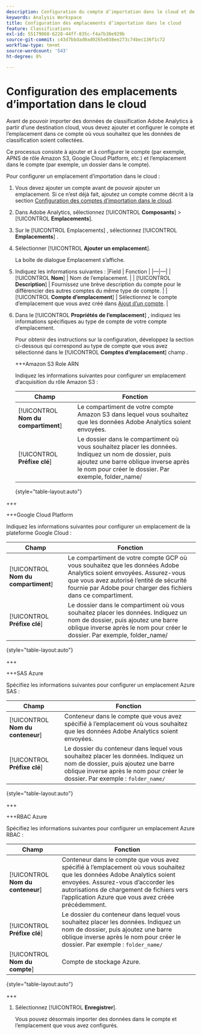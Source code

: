 ```yaml
---
description: Configuration du compte d’importation dans le cloud et de l’emplacement où les données de classification peuvent être chargées
keywords: Analysis Workspace
title: Configuration des emplacements d’importation dans le cloud
feature: Classifications
exl-id: 55179868-6228-44ff-835c-f4a7b38e929b
source-git-commit: c43d7bbdad0ad0265e038ee273c74bec136f1c72
workflow-type: tm+mt
source-wordcount: '543'
ht-degree: 8%

---
```


# Configuration des emplacements d’importation dans le cloud

<!-- This page is almost duplicated with the "Configure cloud export locations" article in CJA. Differences are that Snowflake isn't supported here and there is a Suffix field for each account type. -->

Avant de pouvoir importer des données de classification Adobe Analytics à partir d’une destination cloud, vous devez ajouter et configurer le compte et l’emplacement dans ce compte où vous souhaitez que les données de classification soient collectées.

Ce processus consiste à ajouter et à configurer le compte (par exemple, APNS de rôle Amazon S3, Google Cloud Platform, etc.) et l’emplacement dans le compte (par exemple, un dossier dans le compte).

Pour configurer un emplacement d’importation dans le cloud :

1. Vous devez ajouter un compte avant de pouvoir ajouter un emplacement. Si ce n’est déjà fait, ajoutez un compte comme décrit à la section [Configuration des comptes d’importation dans le cloud](/help/components/locations/configure-import-accounts.md).
1. Dans Adobe Analytics, sélectionnez [!UICONTROL **Composants**] > [!UICONTROL **Emplacements**].
1. Sur le [!UICONTROL Emplacements] , sélectionnez [!UICONTROL **Emplacements**] .
1. Sélectionner [!UICONTROL **Ajouter un emplacement**]. <!-- add screenshot? -->

   La boîte de dialogue Emplacement s’affiche.
1. Indiquez les informations suivantes : |Field | Fonction | |—|—| | [!UICONTROL **Nom**] | Nom de l’emplacement.  | | [!UICONTROL **Description**] | Fournissez une brève description du compte pour le différencier des autres comptes du même type de compte. | | [!UICONTROL **Compte d’emplacement**] | Sélectionnez le compte d’emplacement que vous avez créé dans [Ajout d’un compte](#add-an-account). |

1. Dans le [!UICONTROL **Propriétés de l’emplacement**] , indiquez les informations spécifiques au type de compte de votre compte d’emplacement.

   Pour obtenir des instructions sur la configuration, développez la section ci-dessous qui correspond au type de compte que vous avez sélectionné dans le [!UICONTROL **Comptes d’emplacement**] champ .

   +++Amazon S3 Role ARN

   Indiquez les informations suivantes pour configurer un emplacement d’acquisition du rôle Amazon S3 :

   | Champ | Fonction |
   |---------|----------|
   | [!UICONTROL **Nom du compartiment**] | Le compartiment de votre compte Amazon S3 dans lequel vous souhaitez que les données Adobe Analytics soient envoyées. |
   | [!UICONTROL **Préfixe clé**] | Le dossier dans le compartiment où vous souhaitez placer les données. Indiquez un nom de dossier, puis ajoutez une barre oblique inverse après le nom pour créer le dossier. Par exemple, folder_name/ |

   {style="table-layout:auto"}

+++

   +++Google Cloud Platform

   Indiquez les informations suivantes pour configurer un emplacement de la plateforme Google Cloud :

   | Champ | Fonction |
   |---------|----------|
   | [!UICONTROL **Nom du compartiment**] | Le compartiment de votre compte GCP où vous souhaitez que les données Adobe Analytics soient envoyées. Assurez-vous que vous avez autorisé l’entité de sécurité fournie par Adobe pour charger des fichiers dans ce compartiment. |
   | [!UICONTROL **Préfixe clé**] | Le dossier dans le compartiment où vous souhaitez placer les données. Indiquez un nom de dossier, puis ajoutez une barre oblique inverse après le nom pour créer le dossier. Par exemple, folder_name/ |

   {style="table-layout:auto"}

+++

   +++SAS Azure

   Spécifiez les informations suivantes pour configurer un emplacement Azure SAS :

   | Champ | Fonction |
   |---------|----------|
   | [!UICONTROL **Nom du conteneur**] | Conteneur dans le compte que vous avez spécifié à l’emplacement où vous souhaitez que les données Adobe Analytics soient envoyées. |
   | [!UICONTROL **Préfixe clé**] | Le dossier du conteneur dans lequel vous souhaitez placer les données. Indiquez un nom de dossier, puis ajoutez une barre oblique inverse après le nom pour créer le dossier.   Par exemple : `folder_name/` |

   {style="table-layout:auto"}

+++

   +++RBAC Azure

   Spécifiez les informations suivantes pour configurer un emplacement Azure RBAC :

   | Champ | Fonction |
   |---------|----------|
   | [!UICONTROL **Nom du conteneur**] | Conteneur dans le compte que vous avez spécifié à l’emplacement où vous souhaitez que les données Adobe Analytics soient envoyées. Assurez-vous d’accorder les autorisations de chargement de fichiers vers l’application Azure que vous avez créée précédemment. |
   | [!UICONTROL **Préfixe clé**] | Le dossier du conteneur dans lequel vous souhaitez placer les données. Indiquez un nom de dossier, puis ajoutez une barre oblique inverse après le nom pour créer le dossier.   Par exemple : `folder_name/` |
   | [!UICONTROL **Nom du compte**] | Compte de stockage Azure. |

   {style="table-layout:auto"}

+++

1. Sélectionnez [!UICONTROL **Enregistrer**].

   Vous pouvez désormais importer des données dans le compte et l’emplacement que vous avez configurés.
